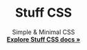 
<h1 align="center">Stuff CSS</h1>

<p align="center">
  Simple & Minimal CSS
  <br>
  <a href="https://github.com/fajarspace"><strong>Explore Stuff CSS docs »</strong></a>
  <br>
  